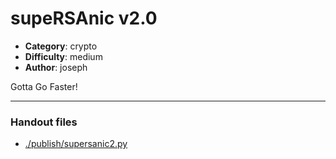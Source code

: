supeRSAnic v2.0
======================

- **Category**: crypto
- **Difficulty**: medium
- **Author**: joseph

Gotta Go Faster!

---

### Handout files

- [./publish/supersanic2.py](./publish/supersanic2.py)
